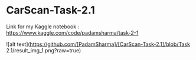 # CarScan-Task-2.1

Link for my Kaggle notebook : https://www.kaggle.com/code/padamsharma/task-2-1

![alt text](https://github.com/[PadamSharma]/[CarScan-Task-2.1]/blob/Task 2.1/result_img_1.png?raw=true)

